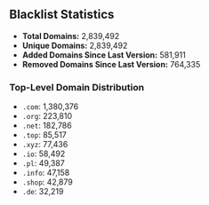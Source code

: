 ## Blacklist Statistics

- **Total Domains:** 2,839,492
- **Unique Domains:** 2,839,492
- **Added Domains Since Last Version:** 581,911
- **Removed Domains Since Last Version:** 764,335

### Top-Level Domain Distribution

-  `.com`: 1,380,376
-  `.org`: 223,810
-  `.net`: 182,786
-  `.top`: 85,517
-  `.xyz`: 77,436
-  `.io`: 58,492
-  `.pl`: 49,387
-  `.info`: 47,158
-  `.shop`: 42,879
-  `.de`: 32,219
